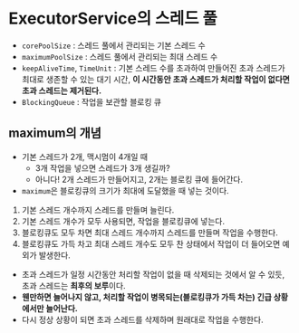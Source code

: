 # ExecutorService의 스레드 풀

- `corePoolSize` : 스레드 풀에서 관리되는 기본 스레드 수
- `maximumPoolSize` : 스레드 풀에서 관리되는 최대 스레드 수
- `keepAliveTime`, `TimeUnit` : 기본 스레드 수를 초과하여 만들어진 초과 스레드가 최대로 생존할 수 있는 대기 시간, **이 시간동안 초과 스레드가 처리할 작업이 없다면 초과 스레드는 제거된다.**
- `BlockingQueue` : 작업을 보관할 블로킹 큐

## maximum의 개념

- 기본 스레드가 2개, 맥시멈이 4개일 때
  - 3개 작업을 넣으면 스레드가 3개 생길까?
  - 아니다! 2개 스레드가 만들어지고, 2개는 블로킹 큐에 들어간다.
- `maximum`은 블로킹큐의 크기가 최대에 도달했을 때 넣는 것이다.

1. 기본 스레드 개수까지 스레드를 만들며 늘린다.
2. 기본 스레드 개수가 모두 사용되면, 작업을 블로킹큐에 넣는다.
3. 블로킹큐도 모두 차면 최대 스레드 개수까지 스레드를 만들며 작업을 수행한다.
4. 블로킹큐도 가득 차고 최대 스레드 개수도 모두 찬 상태에서 작업이 더 들어오면 예외가 발생한다.

- 초과 스레드가 일정 시간동안 처리할 작업이 없을 때 삭제되는 것에서 알 수 있듯, 초과 스레드는 **최후의 보루**이다.
- **웬만하면 늘어나지 않고, 처리할 작업이 병목되는(블로킹큐가 가득 차는) 긴급 상황에서만 늘어난다.**
- 다시 정상 상황이 되면 초과 스레드를 삭제하며 원래대로 작업을 수행한다.
